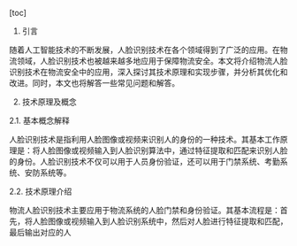 
[toc]                    
                
                
1. 引言

随着人工智能技术的不断发展，人脸识别技术在各个领域得到了广泛的应用。在物流领域，人脸识别技术也被越来越多地应用于保障物流安全。本文将介绍物流人脸识别技术在物流安全中的应用，深入探讨其技术原理和实现步骤，并分析其优化和改进。同时，本文也将解答一些常见问题和解答。

2. 技术原理及概念

2.1. 基本概念解释

人脸识别技术是指利用人脸图像或视频来识别人的身份的一种技术。其基本工作原理是：将人脸图像或视频输入到人脸识别算法中，通过特征提取和匹配来识别人脸的身份。人脸识别技术不仅可以用于人员身份验证，还可以用于门禁系统、考勤系统、安防系统等。

2.2. 技术原理介绍

物流人脸识别技术主要应用于物流系统的人脸门禁和身份验证。其基本流程是：首先，将人脸图像或视频输入到人脸识别系统中，然后对人脸进行特征提取和匹配，最后输出对应的人


